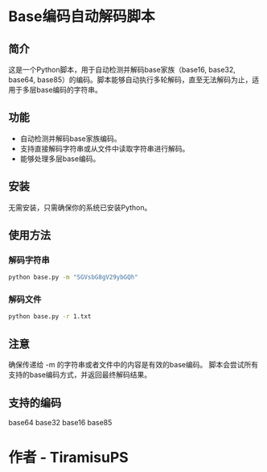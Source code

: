 # Base编码自动解码脚本

## 简介
这是一个Python脚本，用于自动检测并解码base家族（base16, base32, base64, base85）的编码。脚本能够自动执行多轮解码，直至无法解码为止，适用于多层base编码的字符串。

## 功能
- 自动检测并解码base家族编码。
- 支持直接解码字符串或从文件中读取字符串进行解码。
- 能够处理多层base编码。

## 安装
无需安装，只需确保你的系统已安装Python。

## 使用方法

### 解码字符串
```bash
python base.py -m "SGVsbG8gV29ybGQh"
```
### 解码文件
```bash
python base.py -r 1.txt
```
## 注意
确保传递给 -m 的字符串或者文件中的内容是有效的base编码。
脚本会尝试所有支持的base编码方式，并返回最终解码结果。
## 支持的编码
base64
base32
base16
base85
# 作者 - TiramisuPS

